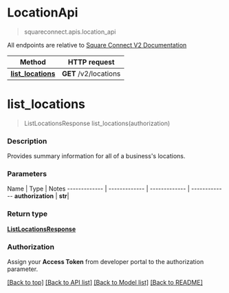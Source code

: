 # LocationApi
> squareconnect.apis.location_api

All endpoints are relative to [Square Connect V2 Documentation](https://docs.connect.squareup.com/api/connect/v2/#navsection-endpoints)


Method | HTTP request 
------------- | -------------
[**list_locations**](LocationApi.md#list_locations) | **GET** /v2/locations


# **list_locations**
> ListLocationsResponse list_locations(authorization)

### Description

Provides summary information for all of a business's locations.

### Parameters

Name | Type | Notes
------------- | ------------- | ------------- | -------------
 **authorization** | **str**| 

### Return type

[**ListLocationsResponse**](ListLocationsResponse.md)

### Authorization

Assign your **Access Token** from developer portal to the authorization parameter.

[[Back to top]](#) [[Back to API list]](../README.md#documentation-for-api-endpoints) [[Back to Model list]](../README.md#documentation-for-models) [[Back to README]](../README.md)

